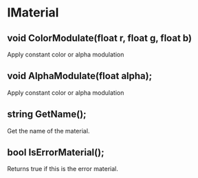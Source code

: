# IMaterial

## void ColorModulate(float r, float g, float b)
Apply constant color or alpha modulation
## void AlphaModulate(float alpha);
Apply constant color or alpha modulation
## string GetName();
Get the name of the material.
## bool IsErrorMaterial();
Returns true if this is the error material.
